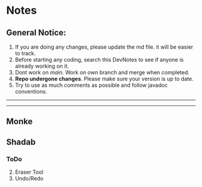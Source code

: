 # Notes

## General Notice:

1. If you are doing any changes, please update the md file. it will be easier to track.
1. Before starting any coding, search this DevNotes to see if anyone is already working on it.
1. Dont work on *main*. Work on own branch and merge when completed.
1. __Repo undergone changes__. Please make sure your version is up to date.
1. Try to use as much comments as possible and follow javadoc conventions.

---
---

## Monke

## Shadab

### ToDo

2. Eraser Tool
3. Undo/Redo


